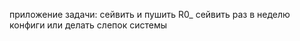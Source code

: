 приложение
задачи: 
    сейвить и пушить R0_ 
    сейвить раз в неделю конфиги или делать слепок системы

